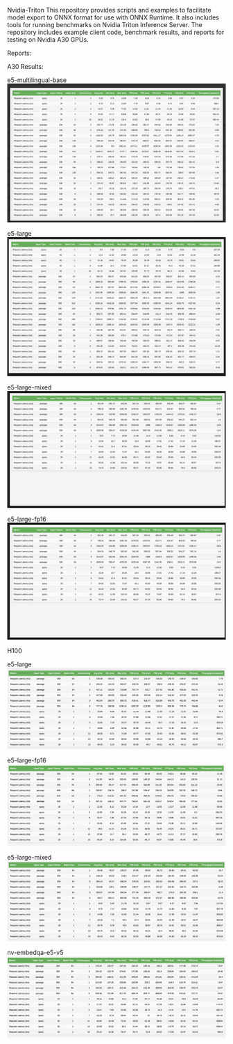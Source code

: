 Nvidia-Triton
This repository provides scripts and examples to facilitate model export to ONNX format for use with ONNX Runtime. It also includes tools for running benchmarks on Nvidia Triton Inference Server. The repository includes example client code, benchmark results, and reports for testing on Nvidia A30 GPUs.


Reports:


A30 Results:

e5-multilingual-base   
![Alt text](./reports/A30/results-e5-multilingual-base.png)

e5-large 
![Alt text](./reports/A30/results-e5-large.png)

e5-large-mixed
![Alt text](./reports/A30/results-e5-large-mixed.png)

e5-large-fp16
![Alt text](./reports/A30/results-e5-large-mixed.png)


H100 

e5-large 
![Alt text](./reports/h100/e5-large-h100.png)

e5-large-fp16
![Alt text](./reports/h100/e5-large-fp16.png)

e5-large-mixed
![Alt text](./reports/h100/e5-large-o4.png)

nv-embedqa-e5-v5
![Alt text](./reports/h100/nv-embedqa-e5-v5.png)





 






